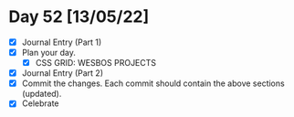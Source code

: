 # Day 52 [13/05/22]

- [x] Journal Entry (Part 1)
- [x] Plan your day.
  - [x] CSS GRID: WESBOS PROJECTS
- [x] Journal Entry (Part 2)
- [x] Commit the changes. Each commit should contain the above sections (updated).
- [x] Celebrate
<!-- [x] to tick -->
